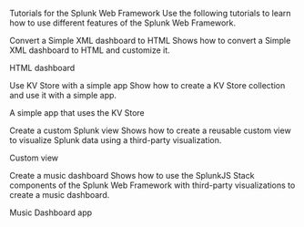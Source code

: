 Tutorials for the Splunk Web Framework
Use the following tutorials to learn how to use different features of the Splunk Web Framework.

Convert a Simple XML dashboard to HTML
Shows how to convert a Simple XML dashboard to HTML and customize it.

HTML dashboard

Use KV Store with a simple app
Show how to create a KV Store collection and use it with a simple app.

A simple app that uses the KV Store

Create a custom Splunk view
Shows how to create a reusable custom view to visualize Splunk data using a third-party visualization.

Custom view

Create a music dashboard
Shows how to use the SplunkJS Stack components of the Splunk Web Framework with third-party visualizations to create a music dashboard.

Music Dashboard app